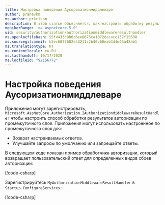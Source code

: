 ```yaml
---
title: Настройка поведения Аусоризатионмиддлеваре
author: pranavkm
ms.author: prkrishn
description: В этой статье объясняется, как настроить обработку результатов Аусоризатионмиддлеваре.
monikerRange: '>= aspnetcore-5.0'
uid: security/authorization/authorizationmiddlewareresulthandler
ms.openlocfilehash: 55f4433c080d6ce6676ca1072dacacc137f15638
ms.sourcegitcommit: b3ec60f7682e43211c2b40c60eab3d4e45a48ab1
ms.translationtype: MT
ms.contentlocale: ru-RU
ms.lasthandoff: 10/17/2020
ms.locfileid: "92156772"
---
```

# <a name="customize-the-behavior-of-authorizationmiddleware"></a>Настройка поведения Аусоризатионмиддлеваре

Приложения могут зарегистрировать, `Microsoft.AspNetCore.Authorization.IAuthorizationMiddlewareResultHandler` чтобы настроить способ обработки результатов авторизации по промежуточного слоя. Приложения могут использовать настроенное по промежуточного слоя для:

* Возврат настраиваемых ответов.
* Улучшайте запросы по умолчанию или запрещайте ответы.

В следующем коде показан пример обработчика авторизации, который возвращает пользовательский ответ для определенных видов сбоев авторизации:

[!code-csharp[](customizingauthorizationmiddlewareresponse/sample/AuthorizationMiddlewareResultHandlerSample/MyAuthorizationMiddlewareResultHandler.cs)]

Зарегистрируйтесь `MyAuthorizationMiddlewareResultHandler` в `Startup.ConfigureServices` :

[!code-csharp[](customizingauthorizationmiddlewareresponse/sample/AuthorizationMiddlewareResultHandlerSample/Startup.cs?name=snippet)]

<!-- <xref:Microsoft.AspNetCore.Authorization.IAuthorizationMiddlewareResultHandler /> -->
